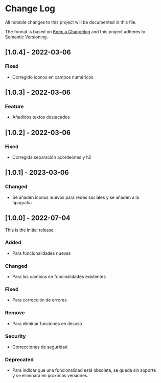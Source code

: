 # Change Log
All notable changes to this project will be documented in this file.
 
The format is based on [Keep a Changelog](http://keepachangelog.com/)
and this project adheres to [Semantic Versioning](http://semver.org/).

## [1.0.4] - 2022-03-06

### Fixed
- Corregido iconos en campos numéricos

## [1.0.3] - 2022-03-06

### Feature
- Añadidos textos destacados

## [1.0.2] - 2022-03-06

### Fixed
- Corregida separación acordeones y h2

## [1.0.1] - 2023-03-06

### Changed
- Se añaden iconos nuevos para redes sociales y se añaden a la tipografía

## [1.0.0] - 2022-07-04
This is the initial release

### Added
- Para funcionalidades nuevas

### Changed
- Para los cambios en funcinalidades existentes

### Fixed
- Para corrección de errores

### Remove
- Para eliminar funciones en desuso

### Security
- Correcciones de seguridad

### Deprecated
- Para indicar que una funcionalidad está obsoleta, se queda sin soporte y se eliminará en próximas versiones.
